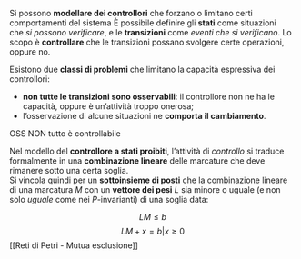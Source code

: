 Si possono **modellare dei controllori** che forzano o limitano certi comportamenti del sistema
È possibile definire gli **stati** come situazioni che _si possono verificare_, e le **transizioni** come _eventi che si verificano_. 
Lo scopo è **controllare** che le transizioni possano svolgere certe operazioni, oppure no.

Esistono due **classi di problemi** che limitano la capacità espressiva dei controllori:
- **non tutte le transizioni sono osservabili**: il controllore non ne ha le capacità, oppure è un’attività troppo onerosa;
- l’osservazione di alcune situazioni ne **comporta il cambiamento**.

OSS NON tutto è controllabile 

Nel modello del **controllore a stati proibiti**, l’attività di _controllo_ si traduce formalmente in una **combinazione lineare** delle marcature che deve rimanere sotto una certa soglia.  
Si vincola quindi per un **sottoinsieme di posti** che la combinazione lineare di una marcatura $M$ con un **vettore dei pesi** $L$ sia minore o uguale (e non solo _uguale_ come nei $P$-invarianti) di una soglia data:

$$LM \leq b$$
$$LM+x=b|x\geq0$$
[[Reti di Petri - Mutua esclusione]]